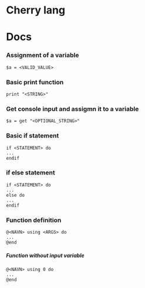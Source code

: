# Cherry lang


# Docs
### Assignment of a variable
````
$a = <VALID_VALUE>
````
### Basic print function
````
print "<STRING>"
````
### Get console input and assigmn it to a variable
````
$a = get "<OPTIONAL_STRING>"
````
### Basic if statement
````
if <STATEMENT> do
...
endif
````
### if else statement
````
if <STATEMENT> do
...
else do
...
endif
````

### Function definition
````
@<NAVN> using <ARGS> do
...
@end
````
##### Function without input variable
````
@<NAVN> using 0 do 
...
@end
````

